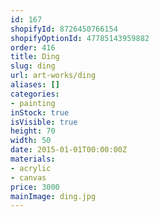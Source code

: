 ```yaml
---
id: 167
shopifyId: 8726450766154
shopifyOptionId: 47785143959882
order: 416
title: Ding
slug: ding
url: art-works/ding
aliases: []
categories:
- painting
inStock: true
isVisible: true
height: 70
width: 50
date: 2015-01-01T00:00:00Z
materials:
- acrylic
- canvas
price: 3000
mainImage: ding.jpg
---
```

